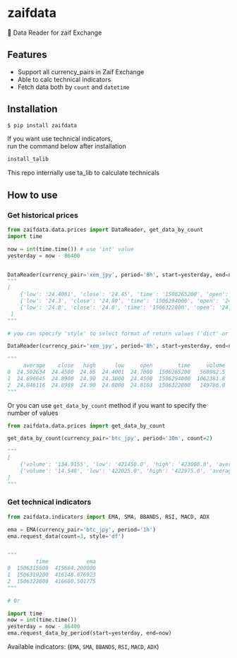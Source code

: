 # zaifdata

:blue_book: Data Reader for zaif Exchange


## Features

* Support all currency_pairs in Zaif Exchange
* Able to calc technical indicators
* Fetch data both by `count` and `datetime`

## Installation

```python
$ pip install zaifdata
```

If you want use technical indicators,  
run the command below after installation

```bash
install_talib
```

This repo internally use ta_lib to calculate technicals

## How to use

### Get historical prices

```python
from zaifdata.data.prices import DataReader, get_data_by_count
import time

now = int(time.time()) # use 'int' value
yesterday = now - 86400


DataReader(currency_pair='xem_jpy', period='8h', start=yesterday, end=now)
"""
[
    {'low': '24.4001', 'close': '24.45', 'time': '1506265200', 'open': '24.7', 'high': '24.85', 'average': '24.59263445', 'volume': '560982.5'}, 
    {'low': '24.3', 'close': '24.89', 'time': '1506294000', 'open': '24.45', 'high': '24.9', 'average': '24.69664484', 'volume': '1062381.8'},
    {'low': '24.8', 'close': '24.8', 'time': '1506322800', 'open': '24.8103', 'high': '24.9', 'average': '24.84771633', 'volume': '144757.2'}
 ]
"""

# you can specify 'style' to select format of return values ('dict' or 'df')

DataReader(currency_pair='xem_jpy', period='8h', start=yesterday, end=now, style='df')

"""
     average    close   high      low     open        time     volume
0  24.592634  24.4500  24.85  24.4001  24.7000  1506265200   560982.5
1  24.696645  24.8900  24.90  24.3000  24.4500  1506294000  1062381.8
2  24.846116  24.8989  24.90  24.8000  24.8103  1506322800   149786.0
"""
```

Or you can use `get_data_by_count` method if you want to specify the number of values


```python
from zaifdata.data.prices import get_data_by_count

get_data_by_count(currency_pair='btc_jpy', period='30m', count=2)

"""
[
    {'volume': '134.9155', 'low': '421450.0', 'high': '423000.0', 'average': '422022.55839766', 'close': '422275.0', 'open': '421710.0', 'time': '1506322800'},
    {'volume': '14.548', 'low': '422025.0', 'high': '422975.0', 'average': '422504.70470168', 'close': '422390.0', 'open': '422170.0', 'time': '1506324600'}
]
"""
```

### Get technical indicators

```python
from zaifdata.indicators import EMA, SMA, BBANDS, RSI, MACD, ADX

ema = EMA(currency_pair='btc_jpy', period='1h')
ema.request_data(count=3, style='df')


"""
         time            ema
0  1506315600  415684.200000
1  1506319200  416148.876923
2  1506322800  416680.501775
"""

# Or

import time
now = int(time.time())
yesterday = now - 86400
ema.request_data_by_period(start=yesterday, end=now)
```

Available indicators: (`EMA`, `SMA`, `BBANDS`, `RSI`, `MACD`, `ADX`)